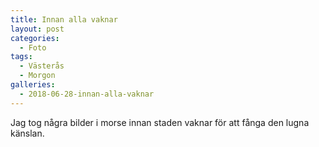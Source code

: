 ```yaml
---
title: Innan alla vaknar 
layout: post
categories:
  - Foto
tags:
  - Västerås
  - Morgon
galleries:
  - 2018-06-28-innan-alla-vaknar
---
```


Jag tog några bilder i morse innan staden vaknar för att fånga den lugna känslan.

